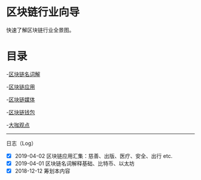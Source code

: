 # 区块链行业向导
快速了解区块链行业全景图。

# 目录

-[区块链名词解](https://github.com/lihuadong/blockchain_guide/blob/master/%E5%8C%BA%E5%9D%97%E9%93%BE%E5%90%8D%E8%AF%8D%E8%A7%A3%E9%87%8A.md)

-[区块链应用](https://github.com/lihuadong/blockchain_guide/blob/master/%E5%8C%BA%E5%9D%97%E9%93%BE%E5%BA%94%E7%94%A8.md)

-[区块链媒体](https://github.com/lihuadong/blockchain_guide/blob/master/%E5%8C%BA%E5%9D%97%E9%93%BE%E5%AA%92%E4%BD%93.md)

-[区块链钱包](https://github.com/lihuadong/blockchain_guide/blob/master/%E6%95%B0%E5%AD%97%E9%92%B1%E5%8C%85.md)

-[大咖观点](https://github.com/lihuadong/blockchain_guide/blob/master/%E5%A4%A7%E5%92%96%E8%A7%82%E7%82%B9.md)

---
日志（Log）

- [X] 2019-04-02  区块链应用汇集：慈善、出版、医疗、安全、出行 etc.
- [x] 2019-04-01  区块链名词解释基础、比特币、以太坊
- [X] 2018-12-12  筹划本内容
